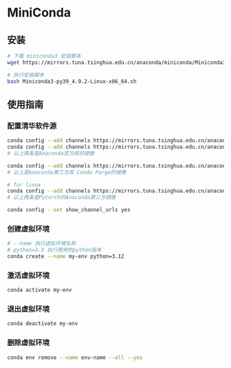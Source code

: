 # MiniConda

## 安装

```Bash
# 下载 miniconda3 安装脚本
wget https://mirrors.tuna.tsinghua.edu.cn/anaconda/miniconda/Miniconda3-py39_4.9.2-Linux-x86_64.sh

# 执行安装脚本
bash Miniconda3-py39_4.9.2-Linux-x86_64.sh
```

## 使用指南

### 配置清华软件源

```Bash
conda config --add channels https://mirrors.tuna.tsinghua.edu.cn/anaconda/pkgs/free/
conda config --add channels https://mirrors.tuna.tsinghua.edu.cn/anaconda/pkgs/main/
# 以上两条是Anaconda官方库的镜像

conda config --add channels https://mirrors.tuna.tsinghua.edu.cn/anaconda/cloud/conda-forge/
# 以上是Anaconda第三方库 Conda Forge的镜像

# for linux
conda config --add channels https://mirrors.tuna.tsinghua.edu.cn/anaconda/cloud/pytorch/
# 以上两条是Pytorch的Anaconda第三方镜像

conda config --set show_channel_urls yes
```

### 创建虚拟环境

```Bash
# --name 执行虚拟环境名称
# python=3.X 执行使用的python版本
conda create --name my-env python=3.12
```

### 激活虚拟环境

```Bash
conda activate my-env
```

### 退出虚拟环境

```Bash
conda deactivate my-env
```

### 删除虚拟环境

```Bash
conda env remove --name env-name --all --yes
```
